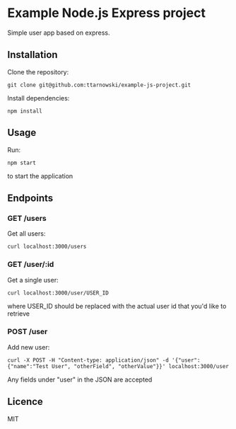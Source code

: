 # Example Node.js Express project

Simple user app based on express.

## Installation

Clone the repository:

```
git clone git@github.com:ttarnowski/example-js-project.git
```

Install dependencies:

```
npm install
```

## Usage

Run:

```
npm start
```

to start the application

## Endpoints

### GET /users

Get all users:

```
curl localhost:3000/users
```

### GET /user/:id

Get a single user:

```
curl localhost:3000/user/USER_ID
```

where USER_ID should be replaced with the actual user id that you'd like to retrieve

### POST /user

Add new user:

```
curl -X POST -H "Content-type: application/json" -d '{"user":{"name":"Test User", "otherField", "otherValue"}}' localhost:3000/user
```

Any fields under "user" in the JSON are accepted

## Licence

MIT
